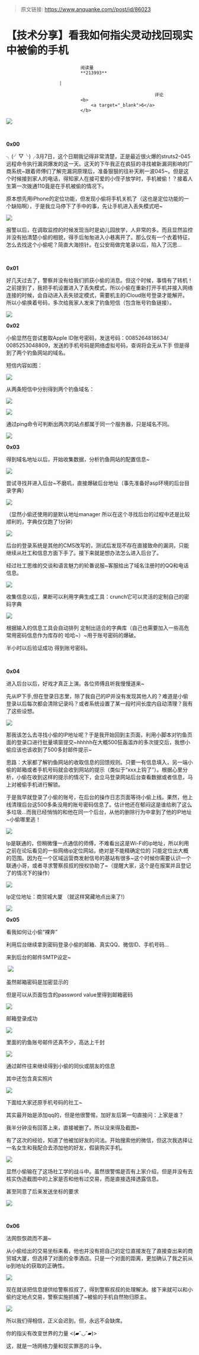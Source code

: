 > 原文链接: https://www.anquanke.com//post/id/86023 


# 【技术分享】看我如何指尖灵动找回现实中被偷的手机


                                阅读量   
                                **213993**
                            
                        |
                        
                                                            评论
                                <b>
                                    <a target="_blank">6</a>
                                </b>
                                                                                    



**[![](https://p0.ssl.qhimg.com/t01d8ba150f8561b47a.png)](https://p0.ssl.qhimg.com/t01d8ba150f8561b47a.png)**

**<br>**

**0x00<br style="text-align: left">**



╮(╯▽╰)╭3月7日，这个日期我记得非常清楚，正是最近很火爆的struts2-045远程命令执行漏洞爆发的这一天。这天的下午我正在疯狂的寻找被新漏洞影响的厂商系统~跟着师傅们了解完漏洞原理后，准备狠狠的往补天刷一波045~。但是这个时候接到家人的电话，得知家人在接可爱的小侄子放学时，手机被偷！？接着人生第一次拨通110竟是在手机被偷的情况下。

原本想先用iPhone的定位功能，但发现小偷将手机关机了（这也是定位功能的一个缺陷啊），于是我立马停下了手中的事，先让手机进入丢失模式吧~

[![](https://p2.ssl.qhimg.com/t0120a2b273f53be1c0.png)](https://p2.ssl.qhimg.com/t0120a2b273f53be1c0.png)

报警以后，在调取监控的时候发现当时是幼儿园放学，人非常的多。而且显然监控并没有拍清楚小偷的相貌，得手后匆匆进入小巷离开了。那么仅有一个衣着特征，怎么去找这个小偷呢？简直大海捞针。在公安局做完笔录以后，陷入了沉思…

 

**0x01**



好几天过去了，警察并没有给我们抓获小偷的消息。但这个时候，事情有了转机！之前提到了，我把手机设置进入了丢失模式，所以小偷在重新打开手机并接入网络连接的时候，会自动进入丢失锁定模式，需要机主的iCloud账号登录才能解开。所以小偷换着号码，多次给我家人发来了钓鱼短信（包含账号钓鱼链接）。

[![](https://p1.ssl.qhimg.com/t016123da92c098e1b3.png)](https://p1.ssl.qhimg.com/t016123da92c098e1b3.png)



**0x02**



小偷显然在尝试套取Apple ID账号密码，发送号码：0085264818634/ 0085253048809，发送的手机号码是网络虚拟号码，查询将会无从下手 但是得到了两个钓鱼网站的域名。

短信内容如图：

[![](https://p2.ssl.qhimg.com/t0183f3006fceaeb650.png)](https://p2.ssl.qhimg.com/t0183f3006fceaeb650.png)

从两条短信中分别得到两个钓鱼域名：

[![](https://p1.ssl.qhimg.com/t01403cc9084ef8d95e.png)](https://p1.ssl.qhimg.com/t01403cc9084ef8d95e.png)



[![](https://p5.ssl.qhimg.com/t014274e55f69497a18.png)](https://p5.ssl.qhimg.com/t014274e55f69497a18.png)

通过ping命令可判断出两次的站点都属于同一个服务器，只是域名不同。

[![](https://p3.ssl.qhimg.com/t01911aa7fc4f7d0743.png)](https://p3.ssl.qhimg.com/t01911aa7fc4f7d0743.png)



**0x03**



得到域名地址以后，开始收集数据，分析钓鱼网站的配置信息~

[![](https://p4.ssl.qhimg.com/t014598a5646867f4f4.png)](https://p4.ssl.qhimg.com/t014598a5646867f4f4.png)

尝试寻找并进入后台~不磨叽，直接爆破后台地址（事先准备好asp环境的后台目录字典）

[![](https://p4.ssl.qhimg.com/t01eb10db0c249bfc3e.png)](https://p4.ssl.qhimg.com/t01eb10db0c249bfc3e.png)

（显然小偷还使用的是默认地址manager 所以在这个寻找后台的过程中还是比较顺利的，字典仅仅跑了1分钟）

[![](https://p0.ssl.qhimg.com/t011a2e3bf63c1bb4a2.png)](https://p0.ssl.qhimg.com/t011a2e3bf63c1bb4a2.png)

后台的登录系统是其他的CMS改写的，测试后发现不存在直接致命的漏洞，只能继续从社工和信息方面下手了。接下来就是想办法怎么进入后台了。

经过社工思维的交谈和语言魅力的轮番说服~客服给出了域名注册时的QQ和电话信息。

[![](https://p1.ssl.qhimg.com/t0199bc0403ad7a1471.png)](https://p1.ssl.qhimg.com/t0199bc0403ad7a1471.png)

收集信息以后，果断可以利用字典生成工具：crunch它可以灵活的定制自己的密码字典

[![](https://p3.ssl.qhimg.com/t015000526b7c61c99c.png)](https://p3.ssl.qhimg.com/t015000526b7c61c99c.png)

根据输入的信息工具会自动排列 定制出适合的字典库（自己也需要加入一些高危常用密码信息作为库存的 哈哈~）~用于账号密码的爆破。

半小时以后验证成功 得到账号密码。

<br>

**0x04**



进入后台以后，好戏才真正上演。各位师傅且听我慢慢道来~

先从IP下手,但在登录日志里，除了我自己的IP并没有发现其他人的？难道是小偷登录以后每次都会清除记录吗？或者系统设置了某一段时间长度内自动清理？我有了这些设想。

[![](https://p3.ssl.qhimg.com/t01021f372157f806a8.png)](https://p3.ssl.qhimg.com/t01021f372157f806a8.png)

那我该怎么去寻找小偷的IP地址呢？于是我开始回到主页面，利用小脚本对钓鱼页面的登录口进行批量填窗提交~hhhhh在大概500狂轰滥炸的多次提交后，我想小偷应该也该收到了500多封邮件提示~

思路：大家都了解钓鱼网站的收取信息的回馈规则。只要一有信息填入，另一端小偷的邮箱或者手机号码就会收到网站的提示（类似于“xxx上钩了”）。根据心里分析，小偷在收到这样的提示的情况下，会立马登录网站后台查看数据或者信息，马上对被偷手机进行解锁。

于是我早就登录了小偷的账号，在后台的操作日志页面等待小偷上线。果然，他上线清理后台这500多条没用的账号密码信息了。估计他还在郁闷这是谁给刷了这么多垃圾…而我已经悄悄的和他在同一个后台，从他的删除行为中拿到了他的IP地址~小偷哪里逃！

[![](https://p1.ssl.qhimg.com/t013636db2531ea7d45.png)](https://p1.ssl.qhimg.com/t013636db2531ea7d45.png)

Ip是联通的，但稍微懂一点通信的师傅，不难看出这是Wi-Fi的ip地址，所以利用之前在论坛看见的一些网络ip定位网站，绝对是不能精确定位的 只能定位出大概的范围。因为在一个区域运营商发射信号的基站有很多~这个时候你需要认识一个联通小哥，或者寻求警察叔叔的授权协助了~（提醒大家，这个是在报案并且登记了的情况下的操作）

[![](https://p0.ssl.qhimg.com/t0120d893f5c5ac47b7.png)](https://p0.ssl.qhimg.com/t0120d893f5c5ac47b7.png)

Ip定位地址：<a>商贸城大厦</a> （就这样窝藏地点出来了!）

[![](https://p5.ssl.qhimg.com/t0180e645694520d58e.png)](https://p5.ssl.qhimg.com/t0180e645694520d58e.png)



**0x05**



看我如何让小偷“裸奔”

利用后台继续拿到密码登录小偷的邮箱、真实QQ、微信ID、手机号码…

来到后台的邮件SMTP设定~

 [![](https://p4.ssl.qhimg.com/t01f5387f920a0d4d93.png)](https://p4.ssl.qhimg.com/t01f5387f920a0d4d93.png)

虽然邮箱密码是加密显示的

但是可以从页面包含的password value里得到邮箱密码

[![](https://p2.ssl.qhimg.com/t01f64556280bebd7e0.png)](https://p2.ssl.qhimg.com/t01f64556280bebd7e0.png)

邮箱登录成功

[![](https://p5.ssl.qhimg.com/t01484a72f54ba141f9.png)](https://p5.ssl.qhimg.com/t01484a72f54ba141f9.png)

里面的钓鱼账号邮件还真不少，高达上千封

[![](https://p2.ssl.qhimg.com/t015324b39117427afa.png)](https://p2.ssl.qhimg.com/t015324b39117427afa.png)

通过邮件往来继续得到小偷的同伙或朋友的信息

其中还包含真实照片

[![](https://p2.ssl.qhimg.com/t01a4bc0020101b0ff2.png)](https://p2.ssl.qhimg.com/t01a4bc0020101b0ff2.png)

下面给大家还原手机号码的社工~

其实最开始是添加qq的，但是他很警惕，加好友后第一句直接问：上家是谁？

我半分钟没有回答上来，直接被删了。所以没来得及截图~

有了这次的经验，知道了他被加好友的问法。开始搜索他的微信，但这次我选择让一名女生和我配合去添加他的好友，假装购买手机。

[![](https://p5.ssl.qhimg.com/t01e93f0c25ca56be14.png)](https://p5.ssl.qhimg.com/t01e93f0c25ca56be14.png)

显然小偷输在了这场社工学的战斗中。虽然很警惕是否有上家介绍，但是并没有去核实伪造截图中的上家是否和他有过交易，而是直接选择透露信息。

甚至同意了后来发送坐标的要求

[![](https://p1.ssl.qhimg.com/t0102be85bbfdfc0f4f.png)](https://p1.ssl.qhimg.com/t0102be85bbfdfc0f4f.png)

 

**0x06**



法网恢恢疏而不漏~

从小偷给出的交易坐标来看，他也并没有把自己的定位直接发在了直接查出来的商贸城大厦，但选择了对面的全季酒店。只是一个对面的距离，更加确认了我之前从ip到地址的获取的正确性。

[![](https://p5.ssl.qhimg.com/t01b11be3db5c4f1526.png)](https://p5.ssl.qhimg.com/t01b11be3db5c4f1526.png)

现在就该把信息提供给警察叔叔了，得到警察叔叔的处理解决。接下来就可以和小偷约定地点交易，警察实施抓捕了~被偷的手机自然物归原主。

[![](https://p0.ssl.qhimg.com/t01276a6ed9afae62c7.png)](https://p0.ssl.qhimg.com/t01276a6ed9afae62c7.png)

所以我们得相信，正义会迟到，但，永远不会缺席。

你的指尖有改变世界的力量 &lt;(▰˘◡˘▰)&gt;

这，就是一场网络力量和现实罪恶的斗争。

<br style="text-align: left">
